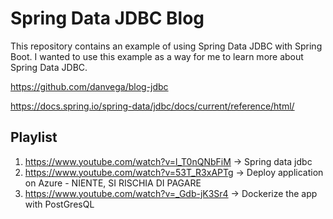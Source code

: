 # Spring Data JDBC Blog

This repository contains an example of using Spring Data JDBC with Spring Boot. I wanted to use this example as a way for me to learn more about Spring Data JDBC.

<https://github.com/danvega/blog-jdbc>

<https://docs.spring.io/spring-data/jdbc/docs/current/reference/html/>

## Playlist

1. https://www.youtube.com/watch?v=l_T0nQNbFiM -> Spring data jdbc
2. https://www.youtube.com/watch?v=53T_R3xAPTg -> Deploy application on Azure - NIENTE, SI RISCHIA DI PAGARE
3. https://www.youtube.com/watch?v=_Gdb-jK3Sr4 -> Dockerize the app with PostGresQL
